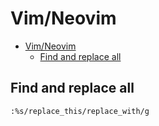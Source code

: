 # Vim/Neovim
<!--ts-->
* [Vim/Neovim](vim.md#vimneovim)
   * [Find and replace all](vim.md#find-and-replace-all)

<!-- Added by: runner, at: Sat Jul 31 10:22:44 UTC 2021 -->

<!--te-->

## Find and replace all
```vim
:%s/replace_this/replace_with/g
```
